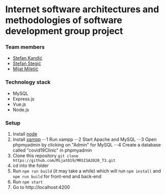 # Internet software architectures and methodologies of software development group project
### Team members

* [Stefan Kandić](https://github.com/ssttefann)
* [Stefan Stegić](https://github.com/phuskus)
* [Mijat Miletić](https://github.com/Mijat019)


### Technology stack
* MySQL
* Express.js
* Vue.js
* Node.js

### Setup

1. Install [node](https://nodejs.org/en/)
2. Install [xampp](https://www.apachefriends.org/download.html)
  ⋅⋅⋅1 Run xampp
  ⋅⋅⋅2 Start Apache and MySQL
  ⋅⋅⋅3 Open phpmyadmin by clicking on "Admin" for MySQL
  ⋅⋅⋅4 Create a database called "covid19Clinic" in phpmyadmin
3. Clone this repository `git clone https://github.com/Mijat019/MRSISA2020_T3.git`
4. cd into the folder
5. Run `npm run build` (it may take a while) which will run `npm install` and `npm run build` for front-end and back-end
6. Run `npm start`
7. Go to http://localhost:4200
